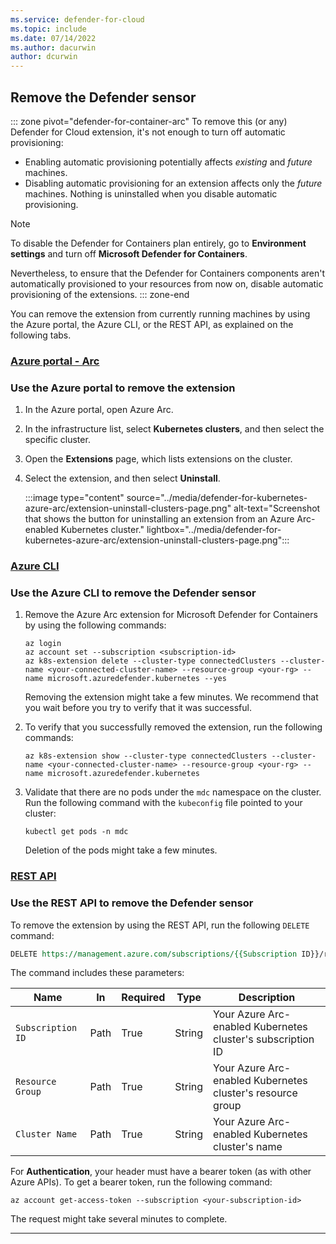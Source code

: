 ```yaml
---
ms.service: defender-for-cloud
ms.topic: include
ms.date: 07/14/2022
ms.author: dacurwin
author: dcurwin
---
```

## Remove the Defender sensor

::: zone pivot="defender-for-container-arc"
To remove this (or any) Defender for Cloud extension, it's not enough to turn off automatic provisioning:

- Enabling automatic provisioning potentially affects *existing* and *future* machines.
- Disabling automatic provisioning for an extension affects only the *future* machines. Nothing is uninstalled when you disable automatic provisioning.

> [!NOTE]
> To disable the Defender for Containers plan entirely, go to **Environment settings** and turn off **Microsoft Defender for Containers**.

Nevertheless, to ensure that the Defender for Containers components aren't automatically provisioned to your resources from now on, disable automatic provisioning of the extensions.
::: zone-end

You can remove the extension from currently running machines by using the Azure portal, the Azure CLI, or the REST API, as explained on the following tabs.

### [Azure portal - Arc](#tab/k8s-remove-arc)

### Use the Azure portal to remove the extension

1. In the Azure portal, open Azure Arc.
1. In the infrastructure list, select **Kubernetes clusters**, and then select the specific cluster.
1. Open the **Extensions** page, which lists extensions on the cluster.
1. Select the extension, and then select **Uninstall**.

    :::image type="content" source="../media/defender-for-kubernetes-azure-arc/extension-uninstall-clusters-page.png" alt-text="Screenshot that shows the button for uninstalling an extension from an Azure Arc-enabled Kubernetes cluster." lightbox="../media/defender-for-kubernetes-azure-arc/extension-uninstall-clusters-page.png":::

### [Azure CLI](#tab/k8s-remove-cli)

### Use the Azure CLI to remove the Defender sensor

1. Remove the Azure Arc extension for Microsoft Defender for Containers by using the following commands:

    ```azurecli
    az login
    az account set --subscription <subscription-id>
    az k8s-extension delete --cluster-type connectedClusters --cluster-name <your-connected-cluster-name> --resource-group <your-rg> --name microsoft.azuredefender.kubernetes --yes
    ```

    Removing the extension might take a few minutes. We recommend that you wait before you try to verify that it was successful.

1. To verify that you successfully removed the extension, run the following commands:

    ```azurecli
    az k8s-extension show --cluster-type connectedClusters --cluster-name <your-connected-cluster-name> --resource-group <your-rg> --name microsoft.azuredefender.kubernetes
    ```

1. Validate that there are no pods under the `mdc` namespace on the cluster. Run the following command with the `kubeconfig` file pointed to your cluster:

    ```console
    kubectl get pods -n mdc
    ```

    Deletion of the pods might take a few minutes.

### [REST API](#tab/k8s-remove-api)

### Use the REST API to remove the Defender sensor

To remove the extension by using the REST API, run the following `DELETE` command:

```rest
DELETE https://management.azure.com/subscriptions/{{Subscription ID}}/resourcegroups/{{Resource Group}}/providers/Microsoft.Kubernetes/connectedClusters/{{Cluster Name}}/providers/Microsoft.KubernetesConfiguration/extensions/microsoft.azuredefender.kubernetes?api-version=2020-07-01-preview
```

The command includes these parameters:

| Name            | In   | Required | Type   | Description                                           |
|-----------------|------|----------|--------|-------------------------------------------------------|
| `Subscription ID` | Path | True     | String | Your Azure Arc-enabled Kubernetes cluster's subscription ID |
| `Resource Group`  | Path | True     | String | Your Azure Arc-enabled Kubernetes cluster's resource group  |
| `Cluster Name`    | Path | True     | String | Your Azure Arc-enabled Kubernetes cluster's name            |

For **Authentication**, your header must have a bearer token (as with other Azure APIs). To get a bearer token, run the following command:

```azurecli
az account get-access-token --subscription <your-subscription-id>
```

The request might take several minutes to complete.

---
